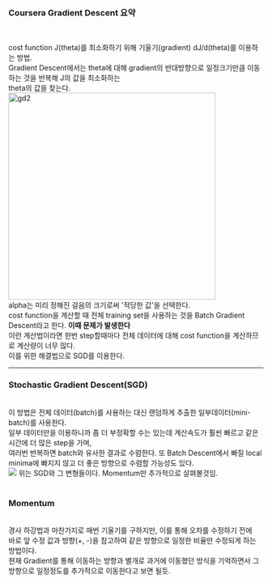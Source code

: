 <h3>Coursera Gradient Descent 요약</h3><br>

cost function J(theta)를 최소화하기 위해 기울기(gradient) dJ/d(theta)를 이용하는 방법.<br>
Gradient Descent에서는 theta에 대해 gradient의 반대방향으로 일정크기만큼 이동하는 것을 반복해 J의 값을 최소화하는<br>
theta의 값을 찾는다.<br>
<img width="409" alt="gd2" src="https://user-images.githubusercontent.com/67510613/106354046-575a9180-6332-11eb-8b15-17def693f8b5.PNG"><br>
alpha는 미리 정해진 걸음의 크기로써 '적당한 값'을 선택한다.<br>
cost function을 계산할 때 전체 training set을 사용하는 것을 Batch Gradient Descent라고 한다. <strong> 이때 문제가 발생한다 </strong><br>
이런 계산법이라면 한번 step할때마다 전체 데이터에 대해 cost function을 계산하므로 계산량이 너무 많다. <br>
이를 위한 해결법으로 SGD를 이용한다.<br>

<hr>
<h3>Stochastic Gradient Descent(SGD)</h3><br>
이 방법은 전체 데이터(batch)를 사용하는 대신 랜덤하게 추출한 일부데이터(mini-batch)를 사용한다.<br>
일부 데이터만을 이용하니까 좀 더 부정확할 수는 있는데 계산속도가 훨씬 빠르고 같은 시간에 더 많은 step을 가며,<br>
여러번 반복하면 batch와 유사한 결과로 수렴한다. 또 Batch Descent에서 빠질 local minima에 빠지지 않고 더 좋은 방향으로 수렴할 가능성도 있다.<br>
<img src="http://i.imgur.com/pD0hWu5.gif?1">
위는 SGD와 그 변형들이다. Momentum만 추가적으로 살펴볼것임.<br>
<br>
<h3>Momentum</h3><br>
경사 하강법과 마찬가지로 매번 기울기를 구하지만, 이를 통해 오차를 수정하기 전에<br>
바로 앞 수정 값과 방향(+, -)을 참고하여 같은 방향으로 일정한 비율만 수정되게 하는 방법이다.<br>
현재 Gradient를 통해 이동하는 방향과 별개로 과거에 이동했던 방식을 기억하면서 그 방향으로 일정정도를 추가적으로 이동한다고 보면 될듯.<br>


